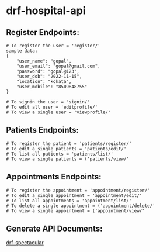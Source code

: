 # drf-hospital-api

## Register Endpoints:
```
# To register the user = 'register/'
sample data:
{
    "user_name": "gopal",
    "user_email": "gopal@gmail.com",
    "password": "gopal@123",
    "user_dob": "2022-11-15",
    "location": "kokata",
    "user_mobile": "8509848755"
}

# To signin the user = 'signin/'
# To edit all user = 'editprofile/'
# To view a single user = 'viewprofile/'

```

## Patients Endpoints:
```
# To register the patient = 'patients/register/'
# To edit a single patients = 'patients/edit/'
# To list all patients = 'patients/list/'
# To view a single patients = ('patients/view/'
```

## Appointments Endpoints:
```
# To register the appointment = 'appointment/register/'
# To edit a single appointment = 'appointment/edit/'
# To list all appointments = 'appointment/list/'
# To delete a single appointment = ('appointment/delete/'
# To view a single appointment = ('appointment/view/'
```

## Generate API Documents:

[drf-spectacular](https://github.com/tfranzel/drf-spectacular/#installation)
